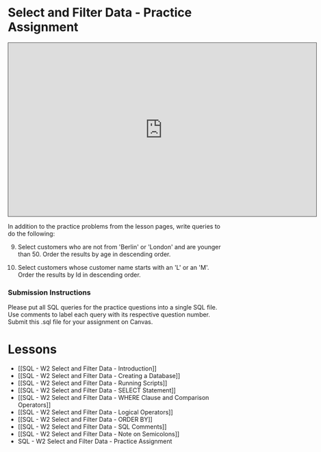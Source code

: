 # Select and Filter Data - Practice Assignment

<iframe src="https://egator.hosted.panopto.com/Panopto/Pages/Embed.aspx?id=301026b3-0fb6-4a0b-abc9-b0f2017793d2&autoplay=false&offerviewer=true&showtitle=true&showbrand=true&captions=false&interactivity=all" height="405" width="720" style="border: 1px solid #464646;" allowfullscreen allow="autoplay" aria-label="Panopto Embedded Video Player"></iframe>

In addition to the practice problems from the lesson pages, write queries to do the following:

9. Select customers who are not from 'Berlin' or 'London' and are younger than 50. Order the results by age in descending order.

10. Select customers whose customer name starts with an 'L' or an 'M'. Order the results by Id in descending order.

### Submission Instructions

Please put all SQL queries for the practice questions into a single SQL file. Use comments to label each query with its respective question number. Submit this .sql file for your assignment on Canvas.

# Lessons
- [[SQL - W2 Select and Filter Data - Introduction]]
- [[SQL - W2 Select and Filter Data - Creating a Database]]
- [[SQL - W2 Select and Filter Data - Running Scripts]]
- [[SQL - W2 Select and Filter Data - SELECT Statement]]
- [[SQL - W2 Select and Filter Data - WHERE Clause and Comparison Operators]]
- [[SQL - W2 Select and Filter Data - Logical Operators]]
- [[SQL - W2 Select and Filter Data - ORDER BY]]
- [[SQL - W2 Select and Filter Data - SQL Comments]]
- [[SQL - W2 Select and Filter Data - Note on Semicolons]]
- SQL - W2 Select and Filter Data - Practice Assignment